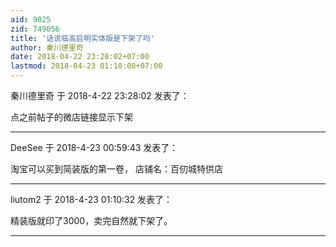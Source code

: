 ```yaml
---
aid: 9025
zid: 749056
title: '话说临高启明实体版是下架了吗'
author: 秦川德里奇
date: 2018-04-22 23:28:02+07:00
lastmod: 2018-04-23 01:10:00+07:00
---
```


秦川德里奇 于 2018-4-22 23:28:02 发表了：

点之前帖子的微店链接显示下架

---------

DeeSee 于 2018-4-23 00:59:43 发表了：

淘宝可以买到简装版的第一卷， 店铺名：百仞城特供店

---------

liutom2 于 2018-4-23 01:10:32 发表了：

精装版就印了3000，卖完自然就下架了。

---------

